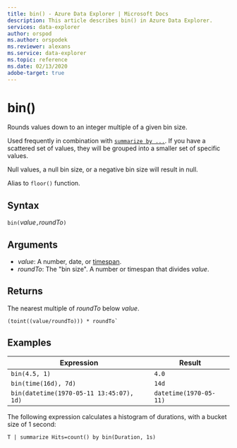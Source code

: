 ```yaml
---
title: bin() - Azure Data Explorer | Microsoft Docs
description: This article describes bin() in Azure Data Explorer.
services: data-explorer
author: orspod
ms.author: orspodek
ms.reviewer: alexans
ms.service: data-explorer
ms.topic: reference
ms.date: 02/13/2020
adobe-target: true
---
```

# bin()

Rounds values down to an integer multiple of a given bin size. 

Used frequently in combination with [`summarize by ...`](./summarizeoperator.md).
If you have a scattered set of values, they will be grouped into a smaller set of specific values.

Null values, a null bin size, or a negative bin size will result in null. 

Alias to `floor()` function.

## Syntax

`bin(`*value*`,`*roundTo*`)`

## Arguments

* *value*: A number, date, or [timespan](scalar-data-types/timespan.md). 
* *roundTo*: The "bin size". A number or timespan that divides *value*. 

## Returns

The nearest multiple of *roundTo* below *value*.  
 
```kusto
(toint((value/roundTo))) * roundTo`
```

## Examples

Expression | Result
---|---
`bin(4.5, 1)` | `4.0`
`bin(time(16d), 7d)` | `14d`
`bin(datetime(1970-05-11 13:45:07), 1d)`|  `datetime(1970-05-11)`


The following expression calculates a histogram of durations,
with a bucket size of 1 second:

```kusto
T | summarize Hits=count() by bin(Duration, 1s)
```

